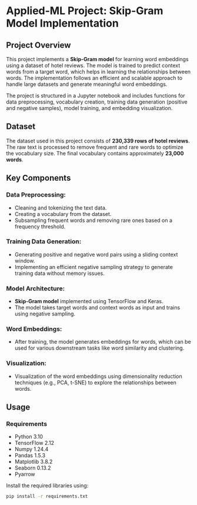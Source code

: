 # Applied-ML Project: Skip-Gram Model Implementation

## Project Overview

This project implements a **Skip-Gram model** for learning word embeddings using a dataset of hotel reviews. The model is trained to predict context words from a target word, which helps in learning the relationships between words. The implementation follows an efficient and scalable approach to handle large datasets and generate meaningful word embeddings.

The project is structured in a Jupyter notebook and includes functions for data preprocessing, vocabulary creation, training data generation (positive and negative samples), model training, and embedding visualization.

## Dataset

The dataset used in this project consists of **230,339 rows of hotel reviews**. The raw text is processed to remove frequent and rare words to optimize the vocabulary size. The final vocabulary contains approximately **23,000 words**.

## Key Components

### Data Preprocessing:
- Cleaning and tokenizing the text data.
- Creating a vocabulary from the dataset.
- Subsampling frequent words and removing rare ones based on a frequency threshold.

### Training Data Generation:
- Generating positive and negative word pairs using a sliding context window.
- Implementing an efficient negative sampling strategy to generate training data without memory issues.

### Model Architecture:
- **Skip-Gram model** implemented using TensorFlow and Keras.
- The model takes target words and context words as input and trains using negative sampling.

### Word Embeddings:
- After training, the model generates embeddings for words, which can be used for various downstream tasks like word similarity and clustering.

### Visualization:
- Visualization of the word embeddings using dimensionality reduction techniques (e.g., PCA, t-SNE) to explore the relationships between words.

## Usage

### Requirements

- Python 3.10
- TensorFlow 2.12
- Numpy 1.24.4
- Pandas 1.5.3
- Matplotlib 3.8.2
- Seaborn 0.13.2
- Pyarrow

Install the required libraries using:

```bash
pip install -r requirements.txt
